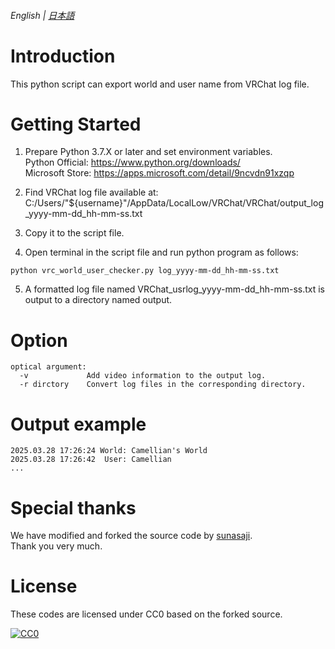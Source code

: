 ###### English | [日本語](./README-ja.md)
# Introduction 
This python script can export world and user name from VRChat log file.

# Getting Started
1. Prepare Python 3.7.X or later and set environment variables.<br/>
Python Official: https://www.python.org/downloads/ <br/>
Microsoft Store: https://apps.microsoft.com/detail/9ncvdn91xzqp

2. Find VRChat log file available at:<br/>
 C:/Users/"${username}"/AppData/LocalLow/VRChat/VRChat/output\_log_yyyy-mm-dd_hh-mm-ss.txt

3. Copy it to the script file.<br/>

4. Open terminal in the script file and run python program as follows:<br/>
```
python vrc_world_user_checker.py log_yyyy-mm-dd_hh-mm-ss.txt
```

5. A formatted log file named VRChat\_usrlog_yyyy-mm-dd_hh-mm-ss.txt is output to a directory named output.<br/>

# Option
```
optical argument:
  -v             Add video information to the output log.
  -r dirctory    Convert log files in the corresponding directory.
```

# Output example
```
2025.03.28 17:26:24 World: Camellian's World
2025.03.28 17:26:42  User: Camellian
...
```

# Special thanks
We have modified and forked the source code by [sunasaji](https://github.com/sunasaji).<br/>
Thank you very much.

# License

These codes are licensed under CC0 based on the forked source.

[![CC0](http://i.creativecommons.org/p/zero/1.0/88x31.png "CC0")](http://creativecommons.org/publicdomain/zero/1.0/deed.ja)

